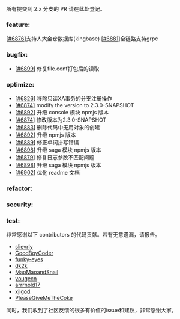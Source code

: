 所有提交到 2.x 分支的 PR 请在此处登记。

<!-- 请根据PR的类型添加 `变更记录` 到以下对应位置(feature/bugfix/optimize/test) 下 -->

### feature:
[[#6876](https://github.com/apache/incubator-seata/pull/6876)]支持人大金仓数据库(kingbase)
[[#6881](https://github.com/apache/incubator-seata/pull/6881)]全链路支持grpc

### bugfix:
- [[#6899](https://github.com/apache/incubator-seata/pull/6899)] 修复file.conf打包后的读取

### optimize:
- [[#6826](https://github.com/apache/incubator-seata/pull/6826)] 移除只读XA事务的分支注册操作
- [[#6874](https://github.com/apache/incubator-seata/pull/6874)] modify the version to 2.3.0-SNAPSHOT
- [[#6892](https://github.com/apache/incubator-seata/pull/6892)] 升级 console 模块 npmjs 版本
- [[#6874](https://github.com/apache/incubator-seata/pull/6874)] 修改版本为2.3.0-SNAPSHOT
- [[#6883](https://github.com/apache/incubator-seata/pull/6874)] 删除代码中无用对象的创建
- [[#6892](https://github.com/apache/incubator-seata/pull/6892)] 升级 npmjs 版本
- [[#6889](https://github.com/apache/incubator-seata/pull/6889)] 修正单词拼写错误
- [[#6898](https://github.com/apache/incubator-seata/pull/6898)] 升级 saga 模块 npmjs 版本
- [[#6879](https://github.com/apache/incubator-seata/pull/6879)] 修复日志参数不匹配问题
- [[#6898](https://github.com/apache/incubator-seata/pull/6898)] 升级 saga 模块 npmjs 版本 
- [[#6902](https://github.com/apache/incubator-seata/pull/6900)] 优化 readme 文档


### refactor:


### security:

### test:


非常感谢以下 contributors 的代码贡献。若有无意遗漏，请报告。

<!-- 请确保您的 GitHub ID 在以下列表中 -->
- [slievrly](https://github.com/slievrly)
- [GoodBoyCoder](https://github.com/GoodBoyCoder)
- [funky-eyes](https://github.com/funky-eyes)
- [dk2k](https://github.com/dk2k)
- [MaoMaoandSnail](https://github.com/MaoMaoandSnail)
- [yougecn](https://github.com/yougecn)
- [arrrnold17](https://github.com/arrrnold17)
- [xjlgod](https://github.com/xjlgod)
- [PleaseGiveMeTheCoke](https://github.com/PleaseGiveMeTheCoke)


同时，我们收到了社区反馈的很多有价值的issue和建议，非常感谢大家。

